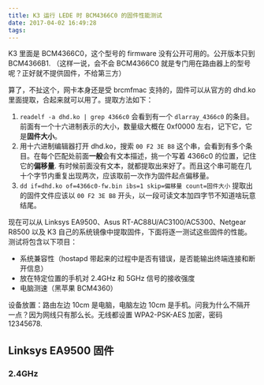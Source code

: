 ```yaml
---
title: K3 运行 LEDE 时 BCM4366C0 的固件性能测试
date: 2017-04-02 16:49:28
tags:
---
```


K3 里面是 BCM4366C0，这个型号的 firmware 没有公开可用的。公开版本只到 BCM4366B1. （这样一说，会不会 BCM4366C0 就是专门用在路由器上的型号呢？正好就不提供固件，不给第三方）

算了，不扯这个，网卡本身还是受 brcmfmac 支持的，固件可以从官方的 dhd.ko 里面提取，合起来就可以用了。提取方法如下：

1. `readelf -a dhd.ko | grep 4366c0` 会看到有一个 `dlarray_4366c0` 的条目。前面有一个十六进制表示的大小，数量级大概在 0xf0000 左右，记下它，它是**固件大小**。
2. 用十六进制编辑器打开 dhd.ko，搜索 `00 F2 3E B8` 这个串，会看到有多个条目。在每个匹配处前面**一般**会有文本描述，挑一个写着 4366c0 的位置，记住它的**偏移量**. 有时候前面没有文本，就都提取出来好了。而且这个串可能在几十个字节内重复出现两次，应该取前一次作为固件起点偏移量。
3. `dd if=dhd.ko of=4366c0-fw.bin ibs=1 skip=偏移量 count=固件大小` 提取出的固件文件应该以 `00 F2 3E B8` 开头，以一段可读文本加四字节不知道啥玩意结尾。

现在可以从 Linksys EA9500、Asus RT-AC88U/AC3100/AC5300、Netgear R8500 以及 K3 自己的系统镜像中提取固件，下面将逐一测试这些固件的性能。测试将包含以下项目：

* 系统兼容性（hostapd 带起来的过程中是否有错误，是否能输出终端连接和断开信息）
* 放在特定位置的手机对 2.4GHz 和 5GHz 信号的接收强度
* 电脑测速（黑苹果 BCM4360）

设备放置：路由左边 10cm 是电脑，电脑左边 10cm 是手机。问我为什么不隔开一点？因为网线只有那么长。无线都设置 WPA2-PSK-AES 加密，密码 12345678.

## Linksys EA9500 固件

### 2.4GHz


